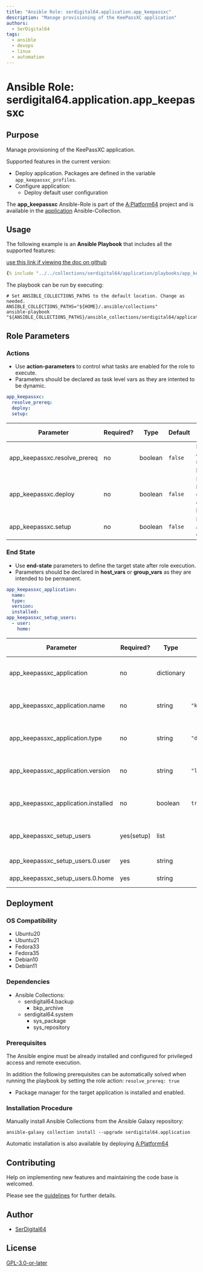 ```yaml
---
title: "Ansible Role: serdigital64.application.app_keepassxc"
description: "Manage provisioning of the KeePassXC application"
authors:
  - SerDigital64
tags:
  - ansible
  - devops
  - linux
  - automation
---
```


# Ansible Role: serdigital64.application.app_keepassxc

## Purpose

Manage provisioning of the KeePassXC application.

Supported features in the current version:

- Deploy application. Packages are defined in the variable `app_keepassxc_profiles`.
- Configure application:
  - Deploy default user configuration

The **app_keepassxc** Ansible-Role is part of the [A:Platform64](https://github.com/serdigital64/aplatform64) project and is available in the [application](../collections/application.md) Ansible-Collection.

## Usage

The following example is an **Ansible Playbook** that includes all the supported features:

[use this link if viewing the doc on github](../../collections/serdigital64/application/playbooks/app_keepassxc.yml)

```yaml
{% include "../../collections/serdigital64/application/playbooks/app_keepassxc.yml" %}
```

The playbook can be run by executing:

```shell
# Set ANSIBLE_COLLECTIONS_PATHS to the default location. Change as needed.
ANSIBLE_COLLECTIONS_PATHS="${HOME}/.ansible/collections"
ansible-playbook "${ANSIBLE_COLLECTIONS_PATHS}/ansible_collections/serdigital64/application/playbooks/app_keepassxc.yml"
```

## Role Parameters

### Actions

- Use **action-parameters** to control what tasks are enabled for the role to execute.
- Parameters should be declared as task level vars as they are intented to be dynamic.

```yaml
app_keepassxc:
  resolve_prereq:
  deploy:
  setup:
```

| Parameter                   | Required? | Type    | Default | Purpose / Value                             |
| --------------------------- | --------- | ------- | ------- | ------------------------------------------- |
| app_keepassxc.resolve_prereq | no        | boolean | `false` | Enable automatic resolution of prequisites  |
| app_keepassxc.deploy         | no        | boolean | `false` | Enable installation of application packages |
| app_keepassxc.setup          | no        | boolean | `false` | Enable application configuration            |

### End State

- Use **end-state** parameters to define the target state after role execution.
- Parameters should be declared in **host_vars** or **group_vars** as they are intended to be permanent.

```yaml
app_keepassxc_application:
  name:
  type:
  version:
  installed:
app_keepassxc_setup_users:
  - user:
    home:
```

| Parameter                          | Required?  | Type       | Default      | Purpose / Value                    |
| ---------------------------------- | ---------- | ---------- | ------------ | ---------------------------------- |
| app_keepassxc_application           | no         | dictionary |              | Set application package end state  |
| app_keepassxc_application.name      | no         | string     | `"keepassxc"` | Select application package name    |
| app_keepassxc_application.type      | no         | string     | `"distro"`   | Select application package type    |
| app_keepassxc_application.version   | no         | string     | `"latest"`   | Select application package version |
| app_keepassxc_application.installed | no         | boolean    | `true`       | Set application package end state  |
| app_keepassxc_setup_users           | yes(setup) | list       |              | List of users for the setup task   |
| app_keepassxc_setup_users.0.user    | yes        | string     |              | User login name                    |
| app_keepassxc_setup_users.0.home    | yes        | string     |              | Home full path                     |

## Deployment

### OS Compatibility

- Ubuntu20
- Ubuntu21
- Fedora33
- Fedora35
- Debian10
- Debian11

### Dependencies

- Ansible Collections:
  - serdigital64.backup
    - bkp_archive
  - serdigital64.system
    - sys_package
    - sys_repository

### Prerequisites

The Ansible engine must be already installed and configured for privileged access and remote execution.

In addition the following prerequisites can be automatically solved when running the playbook by setting the role action: `resolve_prereq: true`

- Package manager for the target application is installed and enabled.

### Installation Procedure

Manually install Ansible Collections from the Ansible Galaxy repository:

```shell
ansible-galaxy collection install --upgrade serdigital64.application
```

Automatic installation is also available by deploying [A:Platform64](https://aplatform64.readthedocs.io/en/latest/#deployment)

## Contributing

Help on implementing new features and maintaining the code base is welcomed.

Please see the [guidelines](../contributing/guidelines.md) for further details.

## Author

- [SerDigital64](https://serdigital64.github.io/)

## License

[GPL-3.0-or-later](https://www.gnu.org/licenses/gpl-3.0.txt)

